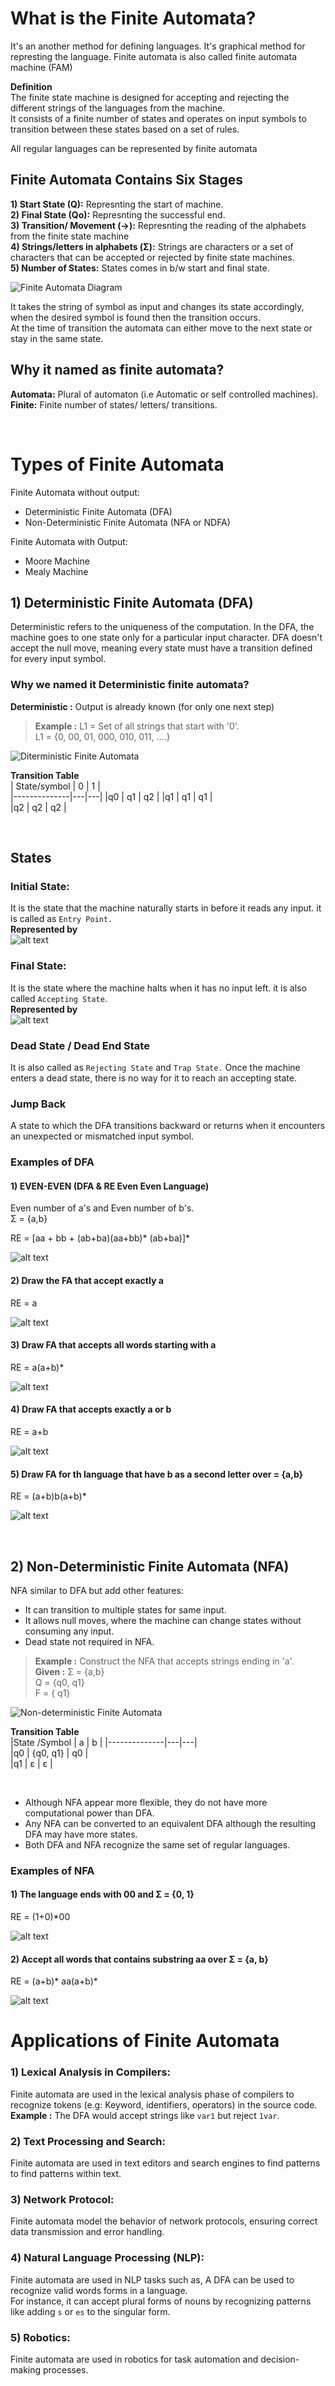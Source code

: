 # What is the Finite Automata?
It's an another method for defining languages.
It's graphical method for represting the language.
Finite automata is also called finite automata machine (FAM)  

**Definition**  
The finite state machine is designed for accepting and rejecting the different strings of the languages from the machine.  
It consists of a finite number of states and operates on input symbols to transition between these states based on a set of rules.

All regular languages can be represented by finite automata

## Finite Automata Contains Six Stages 
**1) Start State (Q):** Represnting the start of machine.  
**2) Final State (Qo):** Represnting the successful end.   
**3) Transition/ Movement (→):** Represnting the reading of the alphabets from the finite state machine     
**4) Strings/letters in alphabets (Σ):** Strings are characters or a set of characters that can be accepted or rejected by finite state machines.   
**5) Number of States:** States comes in b/w start and final state.  

![Finite Automata Diagram](assets/finite_automata.png)    

It takes the string of symbol as input and changes its state accordingly, when the desired symbol is found then the transition occurs.    
At the time of transition the automata can either move to the next state or stay in the same state.    


## Why it named as finite automata?
**Automata:** Plural of automaton (i.e Automatic or self controlled machines).   
**Finite:** Finite number of states/ letters/ transitions.  
 
<br>  

# Types of Finite Automata  
Finite Automata without output:
- Deterministic Finite Automata (DFA)
- Non-Deterministic Finite Automata (NFA or NDFA)

Finite Automata with Output:
- Moore Machine
- Mealy Machine  

## 1) Deterministic Finite Automata (DFA)
Deterministic refers to the uniqueness of the computation. In the DFA, the machine goes to one state only for a particular input character. DFA doesn't accept the null move, meaning every state must have a transition defined for every input symbol.

### Why we named it Deterministic finite automata?
**Deterministic :** Output is already known (for only one next step)

> **Example :**  L1 = Set of all strings that start with '0'.  
   L1 = {0, 00, 01, 000, 010, 011, ....}  

   ![Diterministic Finite Automata](assets/diterministic_finite_automata.png)   

  **Transition Table**    
  | State/symbol | 0 | 1 |  
  |--------------|---|---|
  |q0 | q1 | q2 |
  |q1 | q1 | q1 |  
  |q2 | q2 | q2 |   


<br>   

## States 
### Initial State: 
It is the state that the machine naturally starts in before it reads any input. it is called as `Entry Point.`  
**Represented by**  
             ![alt text](assets/initial_state.png)  


### Final State:   
It is the state where the machine halts when it has no input left. it is also called `Accepting State`.  
**Represented by**  
![alt text](assets/final_state.png)   

### Dead State / Dead End State  
It is also called as `Rejecting State` and  `Trap State.` Once the machine enters a dead state, there is no way for it to reach an accepting state.  

### Jump Back  
A state to which the DFA transitions backward or returns when it encounters an unexpected or mismatched input symbol.  

### Examples of DFA
#### 1) EVEN-EVEN  (DFA & RE Even Even Language)
Even number of a's and Even number of b's.    
Σ = {a,b}     

RE = [aa + bb + (ab+ba)(aa+bb)* (ab+ba)]*  

![alt text](assets/even-even.png)

#### 2) Draw the FA that accept exactly a 
RE = a    

![alt text](assets/example2.png)

#### 3) Draw FA that accepts all words starting with a  

RE = a(a+b)*     

![alt text](assets/example3.png)

#### 4) Draw FA that accepts exactly a or b 
 RE = a+b      

 ![alt text](assets/example4.png)  

#### 5) Draw FA for th language that have b as a second letter over  = {a,b}  

RE = (a+b)b(a+b)*   

![alt text](assets/example5.png)   

<br>  

## 2) Non-Deterministic Finite Automata (NFA)  
NFA similar to DFA but add other features:  
- It can transition to multiple states for same input.
- It allows null moves, where the machine can change states without consuming any input.  
- Dead state not required in NFA.

> **Example :**  Construct the NFA that accepts strings ending in 'a'.  
**Given :**  Σ = {a,b}  
          Q = {q0, q1}  
          F = { q1}   

![Non-deterministic Finite Automata](assets/Non-deterministic_finite_automata.png)

**Transition Table**   
|State /Symbol | a | b | 
|--------------|---|---|  
|q0 | {q0, q1} | q0 |  
|q1 | ε | ε |  

<br>  

- Although NFA appear more flexible, they do not have more computational power than DFA. 
- Any NFA can be converted to an equivalent DFA although the resulting DFA may have more states. 
- Both DFA and NFA recognize the same set of regular languages.  

### Examples of NFA  
#### 1) The language ends with 00 and Σ = {0, 1}  
RE = (1+0)*00    

 ![alt text](assets/NFA_example1.png)   


#### 2) Accept all words that contains substring aa over Σ = {a, b}  
RE = (a+b)* aa(a+b)*    

![alt text](assets/NFA_example2.png)   



# Applications of Finite Automata 
### 1) Lexical Analysis in Compilers:  
Finite automata are used in the lexical analysis phase of compilers to recognize tokens (e.g: Keyword, identifiers, operators) in the source code.  
**Example :** The DFA would accept strings like `var1` but reject `1var`.  


### 2) Text Processing and Search:  
Finite automata are used in text editors and search engines to find patterns to find patterns within text.   

### 3) Network Protocol:   
Finite automata model the behavior of network protocols, ensuring correct data transmission and error handling.  

### 4) Natural Language Processing (NLP):  
Finite automata are used in NLP tasks such as, A DFA can be used to recognize valid words forms in a language.   
For instance, it can accept plural forms of nouns by recognizing patterns like adding `s` or `es` to the singular form.  


### 5) Robotics:  
Finite automata are used in robotics for task automation and decision-making processes.  
